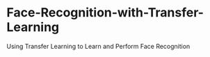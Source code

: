 # Face-Recognition-with-Transfer-Learning
Using Transfer Learning to Learn and Perform Face Recognition 
